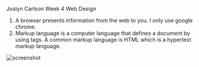 Joslyn Carlson
Week 4 Web Design 
1. A browser presents information from the web to you. I only use google chrome.
2. Markup language is a computer language that defines a document by using tags. A common markup language is HTML which is a hypertext markup language.

![screenshot](Assignment-04:images:.png)
